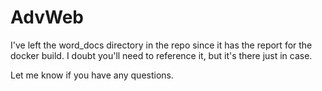 # AdvWeb

I've left the word_docs directory in the repo since it has the report for the docker build. I doubt you'll need to reference it, but it's there just in case. 

Let me know if you have any questions.
